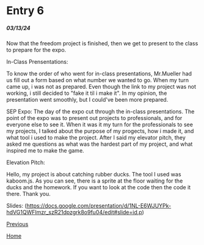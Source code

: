 # Entry 6
##### 03/13/24


Now that the freedom project is finished, then we get to present to the class to prepare for the expo. 

In-Class Prensentations:

To know the order of who went for in-class presentations, Mr.Mueller had us fill out a form based on what number we wanted to go. When my turn came up, i was not as prepared. Even though the link to my project was not working, i still decided to "fake it til i make it". In my opinion, the presentation went smoothly, but I could've been more prepared.

SEP Expo:
The day of the expo cut through the in-class presentations. The point of the expo was to present out projects to professionals, and for everyone else to see it. When it was it my turn for the professionals to see my projects, I talked about the purpose of my progects, how i made it, and what tool i used to make the project. After I said my elevator pitch, they asked me questions as what was the hardest part of my project, and what inspired me to make the game.

Elevation Pitch:

  Hello, my project is about catching rubber ducks. The tool I used was kaboom.js. As you can see, there is a sprite at the floor waiting for the ducks and the homework. If you want to look at the code then the code it there. Thank you.

Slides: (https://docs.google.com/presentation/d/1NL-E6WJUYPk-hdVG1QWFImzr_szR21dpzgrk8o9fu04/edit#slide=id.p)


[Previous](entry05.md) 

[Home](../README.md)
